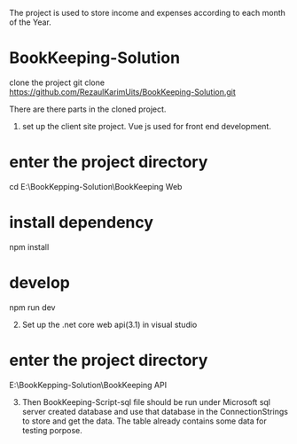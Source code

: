 The project is used to store income and expenses according to each month of the Year.


# BookKeeping-Solution
clone the project 
git clone https://github.com/RezaulKarimUits/BookKeeping-Solution.git

There are there parts in the cloned project. 
1) set up the client site project. Vue js used for front end development.
# enter the project directory
cd E:\BookKepping-Solution\BookKeeping Web

# install dependency
npm install

# develop
npm run dev

2) Set up the .net core web api(3.1) in visual studio 
# enter the project directory
E:\BookKepping-Solution\BookKeeping API

3) Then BookKeeping-Script-sql file should be run under Microsoft sql server created database and use that database in the ConnectionStrings to store and get the data.
The table already contains some data for testing porpose.
